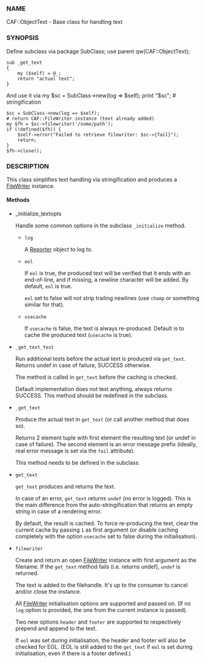 
### NAME

CAF::ObjectText - Base class for handling text

### SYNOPSIS

Define subclass via
    package SubClass;
    use parent qw(CAF::ObjectText);

    sub _get_text
    {
        my ($self) = @_;
        return "actual text";
    }

And use it via
    my $sc = SubClass->new(log => $self);
    print "$sc"; # stringification

    $sc = SubClass->new(log => $self);
    # return CAF::FileWriter instance (text already added)
    my $fh = $sc->filewriter('/some/path');
    if (!defined($fh)) {
        $self->error("Failed to retrieve filewriter: $sc->{fail}");
        return;
    }
    $fh->close();

### DESCRIPTION

This class simplifies text handling via stringification and produces
a [FileWriter](../CAF/FileWriter.md) instance.

#### Methods

- \_initialize\_textopts

    Handle some common options in the subclass `_initialize` method.

    - `log`

        A [Reporter](../CAF/Reporter.md) object to log to.

    - `eol`

        If `eol` is true, the produced text will be verified that it ends with
        an end-of-line, and if missing, a newline character will be added.
        By default, `eol` is true.

        `eol` set to false will not strip trailing newlines (use `chomp`
        or something similar for that).

    - `usecache`

        If `usecache` is false, the text is always re-produced.
        Default is to cache the produced text (`usecache` is true).

- `_get_text_test`

    Run additional tests before the actual text is produced via `get_text`.
    Returns undef in case of failure, SUCCESS otherwise.

    The method is called in `get_text` before the caching is checked.

    Default implementation does not test anything, always returns SUCCESS.
    This method should be redefined in the subclass.

- `_get_text`

    Produce the actual text in `get_text`
    (or call another method that does so).

    Returns 2 element tuple with first element the resulting text
    (or undef in case of failure). The second element is an error message
    prefix (ideally, real error message is set via the `fail` attribute).

    This method needs to be defined in the subclass.

- `get_text`

    `get_text` produces and returns the text.

    In case of an error, `get_text` returns `undef`
    (no error is logged).
    This is the main difference from the auto-stringification that
    returns an empty string in case of a rendering error.

    By default, the result is cached. To force re-producing the text,
    clear the current cache by passing `1` as first argument
    (or disable caching completely with the option `usecache`
    set to false during the initialisation).

- `filewriter`

    Create and return an open [FileWriter](../CAF/FileWriter.md) instance with
    first argument as the filename. If the `get_text` method fails
    (i.e. returns undef), `undef` is returned.

    The text is added to the filehandle.
    It's up to the consumer to cancel
    and/or close the instance.

    All [FileWriter](../CAF/FileWriter.md) initialisation options are supported
    and passed on. (If no `log` option is provided,
    the one from the current instance is passed).

    Two new options `header` and `footer` are supported
    to respectively prepend and append to the text.

    If `eol` was set during initialisation, the header and footer
    will also be checked for EOL.
    (EOL is still added to the `get_text` if
    `eol` is set during initialisation, even if there is a footer
    defined.)
